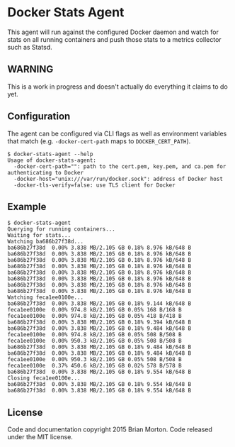 # Docker Stats Agent

This agent will run against the configured Docker daemon and watch for stats on all running containers and push those stats to a metrics collector such as Statsd.


## WARNING

This is a work in progress and doesn't actually do everything it claims to do yet.


## Configuration

The agent can be configured via CLI flags as well as environment variables that match (e.g. `-docker-cert-path` maps to `DOCKER_CERT_PATH`).

```ShellOutput
$ docker-stats-agent --help
Usage of docker-stats-agent:
  -docker-cert-path="": path to the cert.pem, key.pem, and ca.pem for authenticating to Docker
  -docker-host="unix:///var/run/docker.sock": address of Docker host
  -docker-tls-verify=false: use TLS client for Docker
```


## Example

```ShellOutput
$ docker-stats-agent
Querying for running containers...
Waiting for stats...
Watching ba686b27f38d...
ba686b27f38d  0.00% 3.838 MB/2.105 GB 0.18% 8.976 kB/648 B
ba686b27f38d  0.00% 3.838 MB/2.105 GB 0.18% 8.976 kB/648 B
ba686b27f38d  0.00% 3.838 MB/2.105 GB 0.18% 8.976 kB/648 B
ba686b27f38d  0.00% 3.838 MB/2.105 GB 0.18% 8.976 kB/648 B
ba686b27f38d  0.00% 3.838 MB/2.105 GB 0.18% 8.976 kB/648 B
ba686b27f38d  0.00% 3.838 MB/2.105 GB 0.18% 8.976 kB/648 B
ba686b27f38d  0.00% 3.838 MB/2.105 GB 0.18% 8.976 kB/648 B
ba686b27f38d  0.00% 3.838 MB/2.105 GB 0.18% 8.976 kB/648 B
Watching feca1ee0100e...
ba686b27f38d  0.00% 3.838 MB/2.105 GB 0.18% 9.144 kB/648 B
feca1ee0100e  0.00% 974.8 kB/2.105 GB 0.05% 168 B/168 B
feca1ee0100e  0.00% 974.8 kB/2.105 GB 0.05% 418 B/418 B
ba686b27f38d  0.00% 3.838 MB/2.105 GB 0.18% 9.394 kB/648 B
ba686b27f38d  0.00% 3.838 MB/2.105 GB 0.18% 9.484 kB/648 B
feca1ee0100e  0.00% 974.8 kB/2.105 GB 0.05% 508 B/508 B
feca1ee0100e  0.00% 950.3 kB/2.105 GB 0.05% 508 B/508 B
ba686b27f38d  0.00% 3.838 MB/2.105 GB 0.18% 9.484 kB/648 B
ba686b27f38d  0.00% 3.838 MB/2.105 GB 0.18% 9.484 kB/648 B
feca1ee0100e  0.00% 950.3 kB/2.105 GB 0.05% 508 B/508 B
feca1ee0100e  0.37% 450.6 kB/2.105 GB 0.02% 578 B/578 B
ba686b27f38d  0.00% 3.838 MB/2.105 GB 0.18% 9.554 kB/648 B
Closing feca1ee0100e...
ba686b27f38d  0.00% 3.838 MB/2.105 GB 0.18% 9.554 kB/648 B
ba686b27f38d  0.00% 3.838 MB/2.105 GB 0.18% 9.554 kB/648 B
```


## License

Code and documentation copyright 2015 Brian Morton. Code released under the MIT license.
